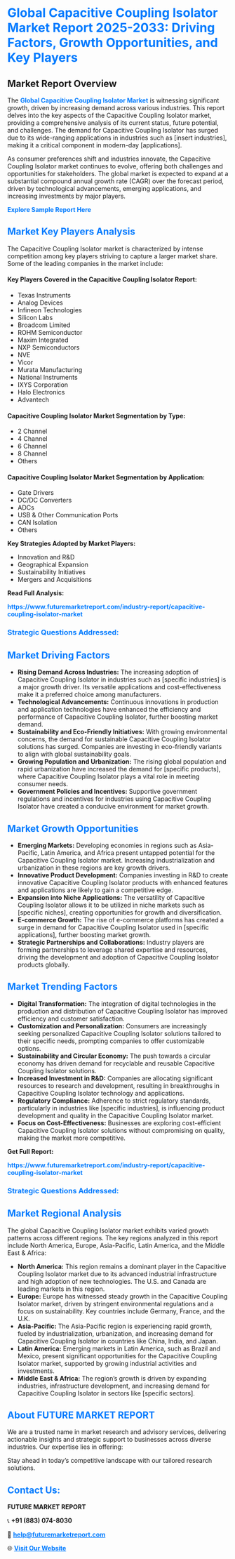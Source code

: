 <h1 style="color: #007BFF;">Global Capacitive Coupling Isolator Market Report 2025-2033: Driving Factors, Growth Opportunities, and Key Players</h1>

<section id="overview">
<h2>Market Report Overview</h2>
<p>The <a href="https://www.futuremarketreport.com/industry-report/capacitive-coupling-isolator-market" style="color: #007BFF; text-decoration: none;"><strong>Global Capacitive Coupling Isolator Market</strong></a> is witnessing significant growth, driven by increasing demand across various industries. This report delves into the key aspects of the Capacitive Coupling Isolator market, providing a comprehensive analysis of its current status, future potential, and challenges. The demand for Capacitive Coupling Isolator has surged due to its wide-ranging applications in industries such as [insert industries], making it a critical component in modern-day [applications].</p>
<p>As consumer preferences shift and industries innovate, the Capacitive Coupling Isolator market continues to evolve, offering both challenges and opportunities for stakeholders. The global market is expected to expand at a substantial compound annual growth rate (CAGR) over the forecast period, driven by technological advancements, emerging applications, and increasing investments by major players.</p>
</section>

<section id="overview">
<p><a href="https://www.futuremarketreport.com/request-sample/reportId=54494" style="color: #007BFF; text-decoration: none;"><strong>Explore Sample Report Here</strong></a></p>
</section>

<section id="key-players">
<h2 style="color: #007BFF;">Market Key Players Analysis</h2>
<p>The Capacitive Coupling Isolator market is characterized by intense competition among key players striving to capture a larger market share. Some of the leading companies in the market include:</p>
<h4>Key Players Covered in the Capacitive Coupling Isolator Report:</h4>
<ul><li>Texas Instruments</li><li>Analog Devices</li><li>Infineon Technologies</li><li>Silicon Labs</li><li>Broadcom Limited</li><li>ROHM Semiconductor</li><li>Maxim Integrated</li><li>NXP Semiconductors</li><li>NVE</li><li>Vicor</li><li>Murata Manufacturing</li><li>National Instruments</li><li>IXYS Corporation</li><li>Halo Electronics</li><li>Advantech</li></ul>
<h4>Capacitive Coupling Isolator Market Segmentation by Type:</h4>
<ul><li>2 Channel</li><li>4 Channel</li><li>6 Channel</li><li>8 Channel</li><li>Others</li></ul>

<h4>Capacitive Coupling Isolator Market Segmentation by Application:</h4>
<ul><li>Gate Drivers</li><li>DC/DC Converters</li><li>ADCs</li><li>USB &amp; Other Communication Ports</li><li>CAN Isolation</li><li>Others</li></ul>
<p><strong>Key Strategies Adopted by Market Players:</strong></p>
<ul>
<li>Innovation and R&D</li>
<li>Geographical Expansion</li>
<li>Sustainability Initiatives</li>
<li>Mergers and Acquisitions</li>
</ul>
</section>

<section>
<p><strong>Read Full Analysis: </strong></p><a href="https://www.futuremarketreport.com/industry-report/capacitive-coupling-isolator-market" style="color: #007BFF; text-decoration: none;"><strong>https://www.futuremarketreport.com/industry-report/capacitive-coupling-isolator-market</strong></a>
<h3 style="color: #007BFF;">Strategic Questions Addressed:</h3>
</section>

<section id="driving-factors">
<h2 style="color: #007BFF;">Market Driving Factors</h2>
<ul>
<li><strong>Rising Demand Across Industries:</strong> The increasing adoption of Capacitive Coupling Isolator in industries such as [specific industries] is a major growth driver. Its versatile applications and cost-effectiveness make it a preferred choice among manufacturers.</li>
<li><strong>Technological Advancements:</strong> Continuous innovations in production and application technologies have enhanced the efficiency and performance of Capacitive Coupling Isolator, further boosting market demand.</li>
<li><strong>Sustainability and Eco-Friendly Initiatives:</strong> With growing environmental concerns, the demand for sustainable Capacitive Coupling Isolator solutions has surged. Companies are investing in eco-friendly variants to align with global sustainability goals.</li>
<li><strong>Growing Population and Urbanization:</strong> The rising global population and rapid urbanization have increased the demand for [specific products], where Capacitive Coupling Isolator plays a vital role in meeting consumer needs.</li>
<li><strong>Government Policies and Incentives:</strong> Supportive government regulations and incentives for industries using Capacitive Coupling Isolator have created a conducive environment for market growth.</li>
</ul>
</section>

<section id="growth-opportunities">
<h2 style="color: #007BFF;">Market Growth Opportunities</h2>
<ul>
<li><strong>Emerging Markets:</strong> Developing economies in regions such as Asia-Pacific, Latin America, and Africa present untapped potential for the Capacitive Coupling Isolator market. Increasing industrialization and urbanization in these regions are key growth drivers.</li>
<li><strong>Innovative Product Development:</strong> Companies investing in R&D to create innovative Capacitive Coupling Isolator products with enhanced features and applications are likely to gain a competitive edge.</li>
<li><strong>Expansion into Niche Applications:</strong> The versatility of Capacitive Coupling Isolator allows it to be utilized in niche markets such as [specific niches], creating opportunities for growth and diversification.</li>
<li><strong>E-commerce Growth:</strong> The rise of e-commerce platforms has created a surge in demand for Capacitive Coupling Isolator used in [specific applications], further boosting market growth.</li>
<li><strong>Strategic Partnerships and Collaborations:</strong> Industry players are forming partnerships to leverage shared expertise and resources, driving the development and adoption of Capacitive Coupling Isolator products globally.</li>
</ul>
</section>

<section id="trending-factors">
<h2 style="color: #007BFF;">Market Trending Factors</h2>
<ul>
<li><strong>Digital Transformation:</strong> The integration of digital technologies in the production and distribution of Capacitive Coupling Isolator has improved efficiency and customer satisfaction.</li>
<li><strong>Customization and Personalization:</strong> Consumers are increasingly seeking personalized Capacitive Coupling Isolator solutions tailored to their specific needs, prompting companies to offer customizable options.</li>
<li><strong>Sustainability and Circular Economy:</strong> The push towards a circular economy has driven demand for recyclable and reusable Capacitive Coupling Isolator solutions.</li>
<li><strong>Increased Investment in R&D:</strong> Companies are allocating significant resources to research and development, resulting in breakthroughs in Capacitive Coupling Isolator technology and applications.</li>
<li><strong>Regulatory Compliance:</strong> Adherence to strict regulatory standards, particularly in industries like [specific industries], is influencing product development and quality in the Capacitive Coupling Isolator market.</li>
<li><strong>Focus on Cost-Effectiveness:</strong> Businesses are exploring cost-efficient Capacitive Coupling Isolator solutions without compromising on quality, making the market more competitive.</li>
</ul>
</section>

<section>
<p><strong>Get Full Report: </strong></p><a href="https://www.futuremarketreport.com/industry-report/capacitive-coupling-isolator-market" style="color: #007BFF; text-decoration: none;"><strong>https://www.futuremarketreport.com/industry-report/capacitive-coupling-isolator-market</strong></a>
<h3 style="color: #007BFF;">Strategic Questions Addressed:</h3>
</section>


<section id="regional-analysis">
<h2 style="color: #007BFF;">Market Regional Analysis</h2>
<p>The global Capacitive Coupling Isolator market exhibits varied growth patterns across different regions. The key regions analyzed in this report include North America, Europe, Asia-Pacific, Latin America, and the Middle East & Africa:</p>
<ul>
<li><strong>North America:</strong> This region remains a dominant player in the Capacitive Coupling Isolator market due to its advanced industrial infrastructure and high adoption of new technologies. The U.S. and Canada are leading markets in this region.</li>
<li><strong>Europe:</strong> Europe has witnessed steady growth in the Capacitive Coupling Isolator market, driven by stringent environmental regulations and a focus on sustainability. Key countries include Germany, France, and the U.K.</li>
<li><strong>Asia-Pacific:</strong> The Asia-Pacific region is experiencing rapid growth, fueled by industrialization, urbanization, and increasing demand for Capacitive Coupling Isolator in countries like China, India, and Japan.</li>
<li><strong>Latin America:</strong> Emerging markets in Latin America, such as Brazil and Mexico, present significant opportunities for the Capacitive Coupling Isolator market, supported by growing industrial activities and investments.</li>
<li><strong>Middle East & Africa:</strong> The region’s growth is driven by expanding industries, infrastructure development, and increasing demand for Capacitive Coupling Isolator in sectors like [specific sectors].</li>
</ul>
</section>

<footer>
<h2 style="color: #007BFF;">About FUTURE MARKET REPORT</h2>
<p>We are a trusted name in market research and advisory services, delivering actionable insights and strategic support to businesses across diverse industries. Our expertise lies in offering:</p>

<p>Stay ahead in today’s competitive landscape with our tailored research solutions.</p>

<h2 style="color: #007BFF;">Contact Us:</h2>
<p><strong>FUTURE MARKET REPORT</strong></p>
<p>📞 <strong>+91 (883) 074-8030</strong></p>
<p>📧 <strong><a href="mailto:help@futuremarketreport.com" style="color: #007BFF;">help@futuremarketreport.com</a></strong></p>
<p>🌐 <strong><a href="https://www.futuremarketreport.com/" style="color: #007BFF;">Visit Our Website</a></strong></p>
</footer>